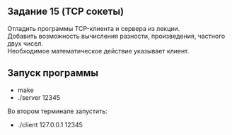 ## Задание 15 (TCP сокеты)
Отладить программы ТСP-клиента и сервера из лекции.  
Добавить возможность вычисления разности, произведения, частного двух чисел.  
Необходимое математическое действие указывает клиент.  


## Запуск программы  
 - make   
 - ./server 12345   

Во втором терминале запустить:  
 - ./client 127.0.0.1  12345  